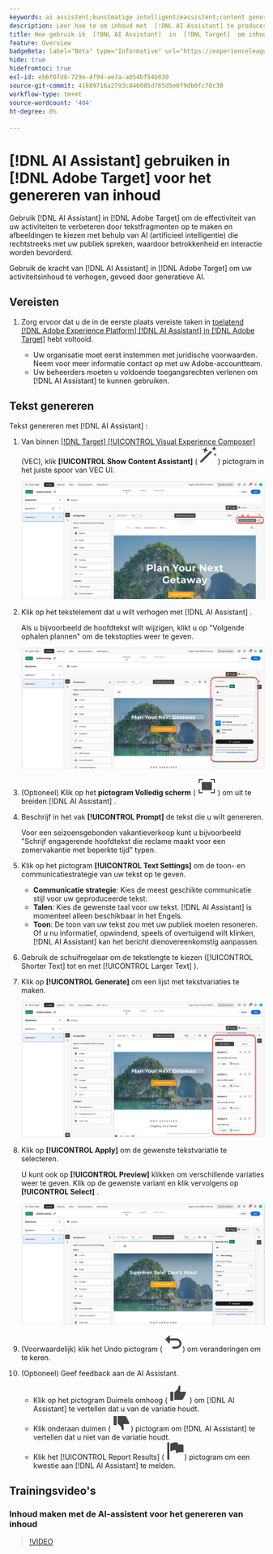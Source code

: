 ```yaml
---
keywords: ai assistent;kunstmatige intelligentieassistent;content genereren;content accelerator;content genereren;content genereren
description: Leer hoe te om inhoud met  [!DNL AI Assistant] te produceren.
title: Hoe gebruik ik  [!DNL AI Assistant]  in  [!DNL Target]  om inhoud te produceren?
feature: Overview
badgeBeta: label="Beta" type="Informative" url="https://experienceleague.adobe.com/docs/target/using/introduction/intro.html#beta newtab=true" tooltip="Wat zijn de eigenschappen van Beta in  [!DNL Adobe Target]."
hide: true
hidefromtoc: true
exl-id: eb6f07d8-729e-4f94-ae7a-a054bf54b030
source-git-commit: 41889716a2793c846085d765d5e6f9db0fc70c30
workflow-type: tm+mt
source-wordcount: '404'
ht-degree: 0%

---
```


# [!DNL AI Assistant] gebruiken in [!DNL Adobe Target] voor het genereren van inhoud

Gebruik [!DNL AI Assistant] in [!DNL Adobe Target] om de effectiviteit van uw activiteiten te verbeteren door tekstfragmenten op te maken en afbeeldingen te kiezen met behulp van AI (artificieel intelligentie) die rechtstreeks met uw publiek spreken, waardoor betrokkenheid en interactie worden bevorderd.

Gebruik de kracht van [!DNL AI Assistant] in [!DNL Adobe Target] om uw activiteitsinhoud te verhogen, gevoed door generatieve AI.

## Vereisten

1. Zorg ervoor dat u de in de eerste plaats vereiste taken in [ toelatend  [!DNL Adobe Experience Platform] [!DNL AI Assistant] in  [!DNL Adobe Target]](/help/main/c-intro/enabling-ai-assistant.md) hebt voltooid.

   * Uw organisatie moet eerst instemmen met juridische voorwaarden. Neem voor meer informatie contact op met uw Adobe-accountteam.
   * Uw beheerders moeten u voldoende toegangsrechten verlenen om [!DNL AI Assistant] te kunnen gebruiken.

## Tekst genereren

Tekst genereren met [!DNL AI Assistant] :

1. Van binnen [[!DNL Target] [!UICONTROL Visual Experience Composer]](/help/main/c-experiences/c-visual-experience-composer/viztarget-options.md) (VEC), klik **[!UICONTROL Show Content Assistant]** ( ![ toon het Hulppictogram van de Inhoud ](/help/main/assets/icons/MagicWand.svg)) pictogram in het juiste spoor van VEC UI.

   ![ toon het Hulppictogram van de Inhoud ](/help/main/c-intro/assets/ai-assistant-conntet-generation-icon.png)

1. Klik op het tekstelement dat u wilt verhogen met [!DNL AI Assistant] .

   Als u bijvoorbeeld de hoofdtekst wilt wijzigen, klikt u op &quot;Volgende ophalen plannen&quot; om de tekstopties weer te geven.

   ![ ruit van de Montages van de Tekst ](/help/main/c-intro/assets/ai-text-settings.png)

1. (Optioneel) Klik op het **pictogram Volledig scherm** ( ![ pictogram Volledig scherm ](/help/main/assets/icons/FullScreen.svg) ) om uit te breiden [!DNL AI Assistant] .

1. Beschrijf in het vak **[!UICONTROL Prompt]** de tekst die u wilt genereren.

   Voor een seizoensgebonden vakantieverkoop kunt u bijvoorbeeld &quot;Schrijf engagerende hoofdtekst die reclame maakt voor een zomervakantie met beperkte tijd&quot; typen.

1. Klik op het pictogram **[!UICONTROL Text Settings]** om de toon- en communicatiestrategie van uw tekst op te geven.

   * **Communicatie strategie**: Kies de meest geschikte communicatie stijl voor uw geproduceerde tekst.
   * **Talen**: Kies de gewenste taal voor uw tekst. [!DNL AI Assistant] is momenteel alleen beschikbaar in het Engels.
   * **Toon**: De toon van uw tekst zou met uw publiek moeten resoneren. Of u nu informatief, opwindend, speels of overtuigend wilt klinken, [!DNL AI Assistant] kan het bericht dienovereenkomstig aanpassen.

1. Gebruik de schuifregelaar om de tekstlengte te kiezen ([!UICONTROL Shorter Text] tot en met [!UICONTROL Larger Text] ).

1. Klik op **[!UICONTROL Generate]** om een lijst met tekstvariaties te maken.

   ![ AI Hulpvariaties van de teksttekst ](/help/main/c-intro/assets/ai-variations-text.png)

1. Klik op **[!UICONTROL Apply]** om de gewenste tekstvariatie te selecteren.

   U kunt ook op **[!UICONTROL Preview]** klikken om verschillende variaties weer te geven. Klik op de gewenste variant en klik vervolgens op **[!UICONTROL Select]** .

   ![ AI Medewerker met geproduceerde tekst ](/help/main/c-intro/assets/ai-text-done.png)

1. (Voorwaardelijk) klik het Undo pictogram ( ![ ongedaan maken pictogram ](/help/main/assets/icons/Undo.svg)) om veranderingen om te keren.

1. (Optioneel) Geef feedback aan de AI Assistant.

   * Klik op het pictogram Duimels omhoog ( ![ duimen omhoog ](/help/main/assets/icons/ThumbUp.svg) ) om [!DNL AI Assistant] te vertellen dat u van de variatie houdt.
   * Klik onderaan duimen ( ![ duimen onderaan pictogram ](/help/main/assets/icons/ThumbDown.svg)) pictogram om [!DNL AI Assistant] te vertellen dat u niet van de variatie houdt.
   * Klik het [!UICONTROL Report Results] ( ![ pictogram van de Resultaten van het Rapport ](/help/main/assets/icons/Flag.svg)) pictogram om een kwestie aan [!DNL AI Assistant] te melden.

## Trainingsvideo&#39;s

### Inhoud maken met de AI-assistent voor het genereren van inhoud

>[!VIDEO](https://video.tv.adobe.com/v/3434635/?learn=on">https://video.tv.adobe.com/v/3434635/?learn=on)
